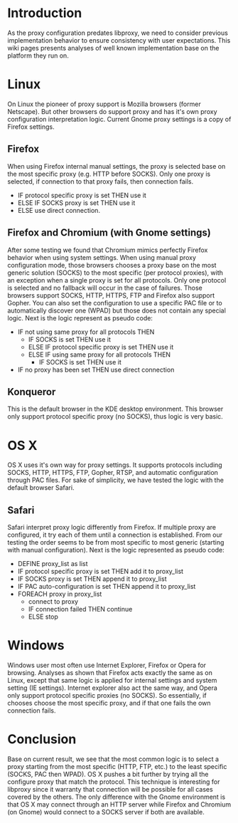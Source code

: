 # Introduction #

As the proxy configuration predates libproxy, we need to consider previous implementation behavior to ensure consistency with user expectations. This wiki pages presents analyses of well known implementation base on the platform  they run on.

# Linux #

On Linux the pioneer of proxy support is Mozilla browsers (former Netscape). But other browsers do support proxy and has it's own proxy configuration interpretation logic. Current Gnome proxy settings is a copy of Firefox settings.

## Firefox ##

When using Firefox internal manual settings, the proxy is selected base on the most specific proxy (e.g. HTTP before SOCKS). Only one proxy is selected, if connection to that proxy fails, then connection fails.

  * IF protocol specific proxy is set THEN use it
  * ELSE IF SOCKS proxy is set THEN use it
  * ELSE use direct connection.

## Firefox and Chromium (with Gnome settings) ##

After some testing we found that Chromium mimics perfectly Firefox behavior when using system settings. When using manual proxy configuration mode, those browsers chooses a proxy base on the most generic solution (SOCKS) to the most specific (per protocol proxies), with an exception when a single proxy is set for all protocols. Only one protocol is selected and no fallback will occur in the case of failures. Those browsers support SOCKS, HTTP, HTTPS, FTP and Firefox also support Gopher. You can also set the configuration to use a specific PAC file or to automatically discover one (WPAD) but those does not contain any special logic. Next is the logic represent as pseudo code:

  * IF not using same proxy for all protocols THEN
    * IF SOCKS is set THEN use it
    * ELSE IF protocol specific proxy is set THEN use it
    * ELSE IF using same proxy for all protocols THEN
      * IF SOCKS is set THEN use it
  * IF no proxy has been set THEN use direct connection

## Konqueror ##

This is the default browser in the KDE desktop environment. This browser only support protocol specific proxy (no SOCKS), thus logic is very basic.

# OS X #

OS X uses it's own way for proxy settings. It supports protocols including SOCKS, HTTP, HTTPS, FTP, Gopher, RTSP, and automatic configuration through PAC files. For sake of simplicity, we have tested the logic with the default browser Safari.

## Safari ##

Safari interpret proxy logic differently from Firefox. If multiple proxy are configured, it try each of them until a connection is established. From our testing the order seems to be from most specific to most generic (starting with manual configuration). Next is the logic represented as pseudo code:

  * DEFINE proxy\_list as list
  * IF protocol specific proxy is set THEN add it to proxy\_list
  * IF SOCKS proxy is set THEN append it to proxy\_list
  * IF PAC auto-configuration is set THEN append it to proxy\_list
  * FOREACH proxy in proxy\_list
    * connect to proxy
    * IF connection failed THEN continue
    * ELSE stop

# Windows #

Windows user most often use Internet Explorer, Firefox or Opera for browsing. Analyses as shown that Firefox acts exactly the same as on Linux, except that same logic is applied for internal settings and system setting (IE settings). Internet explorer also act the same way, and Opera only support protocol specific proxies (no SOCKS). So essentially, if chooses choose the most specific proxy, and if that one fails the own connection fails.

# Conclusion #

Base on current result, we see that the most common logic is to select a proxy starting from the most specific (HTTP, FTP, etc.) to the least specific (SOCKS, PAC then WPAD). OS X pushes a bit further by trying all the configure proxy that match the protocol. This technique is interesting for libproxy since it warranty that connection will be possible for all cases covered by the others. The only difference with the Gnome environment is that OS X may connect through an HTTP server while Firefox and Chromium (on Gnome) would connect to a SOCKS server if both are available.